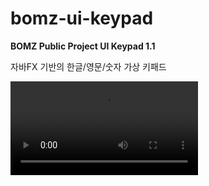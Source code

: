 # bomz-ui-keypad

**BOMZ Public Project UI Keypad 1.1**

자바FX 기반의 한글/영문/숫자 가상 키패드


<video src="https://www.youtube.com/embed/hy6CllpQ7Yo"></video>
